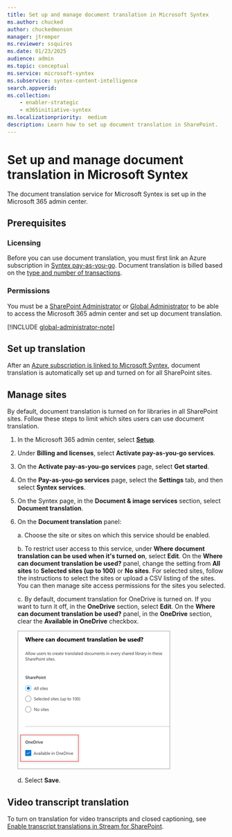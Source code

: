 ```yaml
---
title: Set up and manage document translation in Microsoft Syntex
ms.author: chucked
author: chuckedmonson
manager: jtremper
ms.reviewer: ssquires
ms.date: 01/23/2025
audience: admin
ms.topic: conceptual
ms.service: microsoft-syntex
ms.subservice: syntex-content-intelligence
search.appverid: 
ms.collection: 
    - enabler-strategic
    - m365initiative-syntex
ms.localizationpriority:  medium
description: Learn how to set up document translation in SharePoint.
---
```


# Set up and manage document translation in Microsoft Syntex

The document translation service for Microsoft Syntex is set up in the Microsoft 365 admin center.

## Prerequisites

### Licensing

Before you can use document translation, you must first link an Azure subscription in [Syntex pay-as-you-go](syntex-azure-billing.md). Document translation is billed based on the [type and number of transactions](syntex-pay-as-you-go-services.md).

### Permissions

You must be a [SharePoint Administrator](/entra/identity/role-based-access-control/permissions-reference#sharepoint-administrator) or [Global Administrator](/entra/identity/role-based-access-control/permissions-reference#global-administrator) to be able to access the Microsoft 365 admin center and set up document translation.

[!INCLUDE [global-administrator-note](../includes/global-administrator-note.md)]

## Set up translation

After an [Azure subscription is linked to Microsoft Syntex](syntex-azure-billing.md), document translation is automatically set up and turned on for all SharePoint sites.

## Manage sites

By default, document translation is turned on for libraries in all SharePoint sites. Follow these steps to limit which sites users can use document translation.

1. In the Microsoft 365 admin center, select <a href="https://go.microsoft.com/fwlink/p/?linkid=2171997" target="_blank">**Setup**</a>.

2. Under **Billing and licenses**, select **Activate pay-as-you-go services**.

3. On the **Activate pay-as-you-go services** page, select **Get started**.

4. On the **Pay-as-you-go services** page, select the **Settings** tab, and then select **Syntex services**.

5. On the Syntex page, in the **Document & image services** section, select **Document translation**.

6. On the **Document translation** panel:

    a. Choose the site or sites on which this service should be enabled.

    b. To restrict user access to this service, under **Where document translation can be used when it's turned on**, select **Edit**. On the **Where can document translation be used?** panel, change the setting from **All sites** to **Selected sites (up to 100)** or **No sites**. For selected sites, follow the instructions to select the sites or upload a CSV listing of the sites. You can then manage site access permissions for the sites you selected.

    c. By default, document translation for OneDrive is turned on. If you want to turn it off, in the **OneDrive** section, select **Edit**. On the **Where can document translation be used?** panel, in the **OneDrive** section, clear the **Available in OneDrive** checkbox.

    ![Screenshot showing the Where can document translation be used? panel, and the Available in OneDrive checkbox selected.](../media/content-understanding/translation-onedrive-selected.png)

    d. Select **Save**.

## Video transcript translation

To turn on translation for video transcripts and closed captioning, see [Enable transcript translations in Stream for SharePoint](https://prod.support.services.microsoft.com/office/microsoft-syntex-pay-as-you-go-transcript-translations-in-stream-for-sharepoint-2e34ad1b-e213-47ed-a806-5cc0d88751de#bkmk_enabletranslations).
